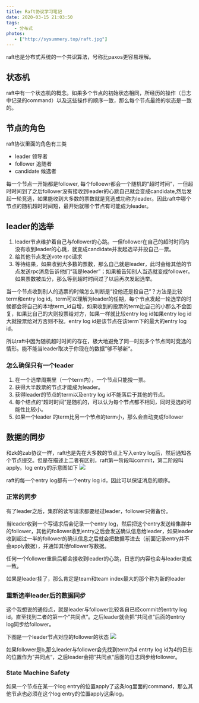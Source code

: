 ```yaml
---
title: Raft协议学习笔记
date: 2020-03-15 21:03:50
tags:
   - 分布式
photos:
   - ["http://sysummery.top/raft.jpg"]
---
```

raft也是分布式系统的一个共识算法，号称比paxos更容易理解。
<!--more-->
## 状态机
raft中有一个状态机的概念。如果多个节点的初始状态相同，所经历的操作（日志中记录的command）以及这些操作的顺序一致，那么每个节点最终的状态是一致的。

## 节点的角色
raft协议里面的角色有三类

* leader 领导者
* follower 追随者
* candidate 候选者

每一个节点一开始都是follower, 每个folloewr都会一个随机的“超时时间”，一但超时时间到了之后follower没有接收到leader的心跳自己就会变成candidate,然后发起一轮竞选，如果能收到大多数的票数就是竞选成功称为leader。因此raft中哪个节点的随机超时时间短，最开始就哪个节点有可能成为leader。

## leader的选举
1. leader节点维护着自己与follower的心跳。一但follower在自己的超时时间内没有收到leader的心跳，就变成candidate并发起选举并投自己一票。
2. 给其他节点发送vote rpc请求
3. 等待结果，如果收到大多数的票数，那么自己就是leader，此时会给其他的节点发送rpc消息告诉他们“我是leader”；如果被告知别人当选就变成follower。如果票数被瓜分，那么等到超时时间过了以后再次发起选举。

当一个节点收到别人的选票的时候怎么判断是“投他还是投自己”？方法是比较term和entry log id。term可以理解为leader的任期，每个节点发起一轮选举的时候都会将自己的本地term_id自增，如果收到的投票的term比自己的小那么不会回复，如果比自己的大则投票给对方，如果一样就比较entry log id如果entry  log id大就投票给对方否则不投。entry log id是该节点在该term下的最大的entry log id。

所以raft中因为随机超时时间的存在，极大地避免了同一时刻多个节点同时竞选的情形。能不能当leader取决于你现在的数据”够不够新“。

### 怎么确保只有一个leader
1. 在一个选举周期里（一个term内），一个节点只能投一票。
2. 获得大半数票的节点才能成为leader。
3. 获得leader的节点的term以及entry log id不能落后于其他的节点。
4. 每个结点的“超时时间”是随机的，可以认为每个节点都不相同，同时竞选的可能性比较小。
5. 如果一个leader 的term比另一个节点的term小，那么会自动变成follower

## 数据的同步
和zk的zab协议一样，raft也是先在大多数的节点上写入entry  log后，然后通知各个节点提交。但是在描述上二者有区别，raft第一阶段叫commit，第二阶段叫apply。log entry的示意图如下
![](http://sysummery.top/raftlogentry.jpg)

raft的每一个entry log都有一个entry log id，因此可以保证消息的顺序。

### 正常的同步
有了leader之后，集群的读写请求都要经过leader，follower只做备份。

当leader收到一个写请求后会记录一个entry log，然后把这个entry发送给集群中的follower，其他的follower收到entry之后会发送确认信息给leader，如果leader收到超过一半的follower的确认信息之后就会把数据写进去（前面记录entry并不会apply数据），并通知其他follower写数据。

任何一个follower重启后都会接收到leader的心跳，日志的内容也会与leader变成一致。

如果是leader挂了，那么肯定是team和team index最大的那个称为新的leader

### 重新选举leader后的数据同步
这个我想说的通俗点，就是leader与follower比较各自已经commit的entrty log id。直至找到二者的第一个”共同点“。之后leader就会把”共同点“后面的entrty log同步给follower。

下图是一个leader节点对应的follower的状态
![](http://sysummery.top/raftlandf.png)

如果follower是b,那么leader与follower会先找到term为4 entrty log id为4的日志的位置作为”共同点“，之后leader会把”共同点“后面的日志同步给follower。

### State Machine Safety
如果一个节点在某一个log entry的位置apply了这条log里面的command，那么其他节点也必须在这个log entry的位置apply这条log。

